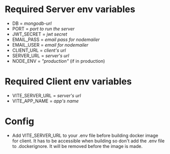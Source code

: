 # Required Server env variables

* DB = _mongodb-url_
* PORT = _port to run the server_
* JWT_SECRET = _jwt secret_
* EMAIL_PASS = _email pass for nodemailer_
* EMAIL_USER = _email for nodemailer_
* CLIENT_URL = _client's url_
* SERVER_URL = _server's url_
* NODE_ENV = _"production"_ (if in production)

# Required Client env variables

* VITE_SERVER_URL = _server's url_
* VITE_APP_NAME = _app's name_

# Config

* Add VITE_SERVER_URL to your .env file before building docker image for client. It has to be accessible when building so don't add the .env file to .dockerignore. It will be removed before the image is made.